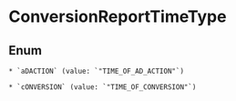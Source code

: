
# ConversionReportTimeType

## Enum


    * `aDACTION` (value: `"TIME_OF_AD_ACTION"`)

    * `cONVERSION` (value: `"TIME_OF_CONVERSION"`)



